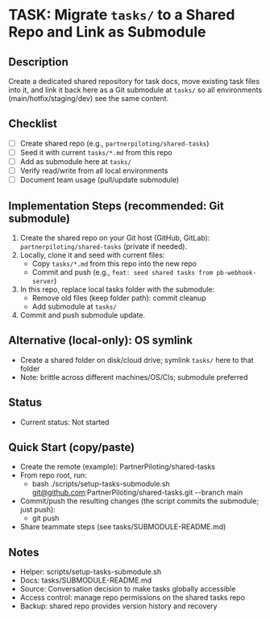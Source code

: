 # TASK: Migrate `tasks/` to a Shared Repo and Link as Submodule

## Description
Create a dedicated shared repository for task docs, move existing task files into it, and link it back here as a Git submodule at `tasks/` so all environments (main/hotfix/staging/dev) see the same content.

## Checklist
- [ ] Create shared repo (e.g., `partnerpiloting/shared-tasks`)
- [ ] Seed it with current `tasks/*.md` from this repo
- [ ] Add as submodule here at `tasks/`
- [ ] Verify read/write from all local environments
- [ ] Document team usage (pull/update submodule)

## Implementation Steps (recommended: Git submodule)
1) Create the shared repo on your Git host (GitHub, GitLab): `partnerpiloting/shared-tasks` (private if needed).
2) Locally, clone it and seed with current files:
   - Copy `tasks/*.md` from this repo into the new repo
   - Commit and push (e.g., `feat: seed shared tasks from pb-webhook-server`)
3) In this repo, replace local tasks folder with the submodule:
   - Remove old files (keep folder path): commit cleanup
   - Add submodule at `tasks/`
4) Commit and push submodule update.

## Alternative (local-only): OS symlink
- Create a shared folder on disk/cloud drive; symlink `tasks/` here to that folder
- Note: brittle across different machines/OS/CIs; submodule preferred

## Status
- Current status: Not started

## Quick Start (copy/paste)
- Create the remote (example): PartnerPiloting/shared-tasks
- From repo root, run:
  - bash ./scripts/setup-tasks-submodule.sh git@github.com:PartnerPiloting/shared-tasks.git --branch main
- Commit/push the resulting changes (the script commits the submodule; just push):
  - git push
- Share teammate steps (see tasks/SUBMODULE-README.md)

## Notes
- Helper: scripts/setup-tasks-submodule.sh
- Docs: tasks/SUBMODULE-README.md
- Source: Conversation decision to make tasks globally accessible
- Access control: manage repo permissions on the shared tasks repo
- Backup: shared repo provides version history and recovery
